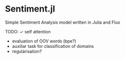 # Sentiment.jl
Simple Sentiment Analysis model written in Julia and Flux

TODO:
  ✓ self attention
  - evaluation of OOV words (bpe?)
  - auxiliar task for classification of domains
  - regularisation?
